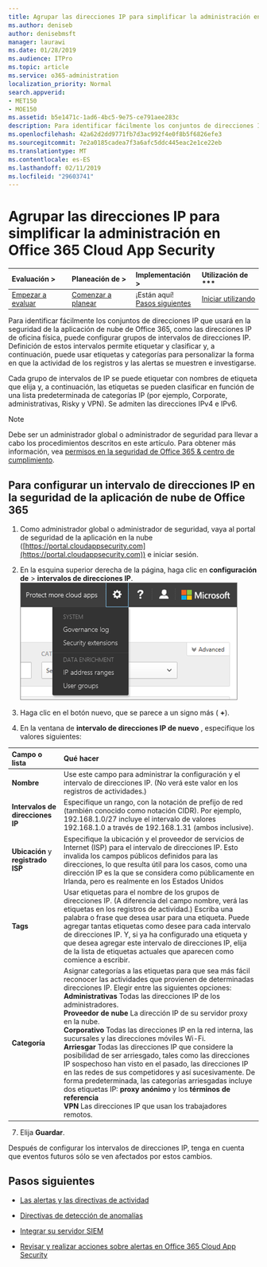 ```yaml
---
title: Agrupar las direcciones IP para simplificar la administración en Office 365 Cloud App Security
ms.author: deniseb
author: denisebmsft
manager: laurawi
ms.date: 01/28/2019
ms.audience: ITPro
ms.topic: article
ms.service: o365-administration
localization_priority: Normal
search.appverid:
- MET150
- MOE150
ms.assetid: b5e1471c-1ad6-4bc5-9e75-ce791aee283c
description: Para identificar fácilmente los conjuntos de direcciones IP que usará en la seguridad de la aplicación de nube de Office 365, como las direcciones IP de oficina física, puede configurar grupos de intervalos de direcciones IP.
ms.openlocfilehash: 42a62d2dd9771fb7d3ac992f4e0f8b5f6826efe3
ms.sourcegitcommit: 7e2a0185cadea7f3a6afc5ddc445eac2e1ce22eb
ms.translationtype: MT
ms.contentlocale: es-ES
ms.lasthandoff: 02/11/2019
ms.locfileid: "29603741"
---
```

# <a name="group-your-ip-addresses-to-simplify-management-in-office-365-cloud-app-security"></a>Agrupar las direcciones IP para simplificar la administración en Office 365 Cloud App Security
  
|Evaluación **\>**|Planeación de **\>**|Implementación **\>**|Utilización de ***|
|:-----|:-----|:-----|:-----|
|[Empezar a evaluar](office-365-cas-overview.md) <br/> |[Comenzar a planear](get-ready-for-office-365-cas.md) <br/> |¡Están aquí!  <br/> [Pasos siguientes](#next-steps) <br/> |[Iniciar utilizando](utilization-activities-for-ocas.md) <br/> |
   
Para identificar fácilmente los conjuntos de direcciones IP que usará en la seguridad de la aplicación de nube de Office 365, como las direcciones IP de oficina física, puede configurar grupos de intervalos de direcciones IP. Definición de estos intervalos permite etiquetar y clasificar y, a continuación, puede usar etiquetas y categorías para personalizar la forma en que la actividad de los registros y las alertas se muestren e investigarse.
  
Cada grupo de intervalos de IP se puede etiquetar con nombres de etiqueta que elija y, a continuación, las etiquetas se pueden clasificar en función de una lista predeterminada de categorías IP (por ejemplo, Corporate, administrativas, Risky y VPN). Se admiten las direcciones IPv4 e IPv6.
  
> [!NOTE]
> Debe ser un administrador global o administrador de seguridad para llevar a cabo los procedimientos descritos en este artículo. Para obtener más información, vea [permisos en la seguridad de Office 365 &amp; centro de cumplimiento](permissions-in-the-security-and-compliance-center.md). 
  
## <a name="to-set-up-an-ip-address-range-in-office-365-cloud-app-security"></a>Para configurar un intervalo de direcciones IP en la seguridad de la aplicación de nube de Office 365

1. Como administrador global o administrador de seguridad, vaya al portal de seguridad de la aplicación en la nube ([https://portal.cloudappsecurity.com](https://portal.cloudappsecurity.com)) e iniciar sesión.
    
2. En la esquina superior derecha de la página, haga clic en **configuración de** \> **intervalos de direcciones IP**.<br>![En seguridad de la aplicación de nube de Office 365, elija Configuración para tener acceso a la configuración del sistema y de datos](media/f6c48ee3-39b4-4b5a-8252-b6493b7bcd3d.png)<br>
  
3. Haga clic en el botón nuevo, que se parece a un signo más ( **+**).
    
4. En la ventana de **intervalo de direcciones IP de nuevo** , especifique los valores siguientes: 
    
|**Campo o lista**|**Qué hacer**|
|:-----|:-----|
|**Nombre** <br/> |Use este campo para administrar la configuración y el intervalo de direcciones IP. (No verá este valor en los registros de actividades.)  <br/> |
|**Intervalos de direcciones IP** <br/> |Especifique un rango, con la notación de prefijo de red (también conocido como notación CIDR). Por ejemplo, 192.168.1.0/27 incluye el intervalo de valores 192.168.1.0 a través de 192.168.1.31 (ambos inclusive).  <br/> |
|**Ubicación** y **registrado ISP** <br/> |Especifique la ubicación y el proveedor de servicios de Internet (ISP) para el intervalo de direcciones IP. Esto invalida los campos públicos definidos para las direcciones, lo que resulta útil para los casos, como una dirección IP es la que se considera como públicamente en Irlanda, pero es realmente en los Estados Unidos  <br/> |
|**Tags** <br/> |Usar etiquetas para el nombre de los grupos de direcciones IP. (A diferencia del campo nombre, verá las etiquetas en los registros de actividad.) Escriba una palabra o frase que desea usar para una etiqueta. Puede agregar tantas etiquetas como desee para cada intervalo de direcciones IP. Y, si ya ha configurado una etiqueta y que desea agregar este intervalo de direcciones IP, elija de la lista de etiquetas actuales que aparecen como comience a escribir.  <br/> |
|**Categoría** <br/> | Asignar categorías a las etiquetas para que sea más fácil reconocer las actividades que provienen de determinadas direcciones IP. Elegir entre las siguientes opciones:<br/> **Administrativas** Todas las direcciones IP de los administradores.  <br/> **Proveedor de nube** La dirección IP de su servidor proxy en la nube.  <br/> **Corporativo** Todas las direcciones IP en la red interna, las sucursales y las direcciones móviles Wi-Fi.  <br/> **Arriesgar** Todas las direcciones IP que considere la posibilidad de ser arriesgado, tales como las direcciones IP sospechoso han visto en el pasado, las direcciones IP en las redes de sus competidores y así sucesivamente. De forma predeterminada, las categorías arriesgadas incluye dos etiquetas IP: **proxy anónimo** y los **términos de referencia** <br/> **VPN** Las direcciones IP que usan los trabajadores remotos.  <br/> |
   
7. Elija **Guardar**.
    
Después de configurar los intervalos de direcciones IP, tenga en cuenta que eventos futuros sólo se ven afectados por estos cambios.
  
## <a name="next-steps"></a>Pasos siguientes

- [Las alertas y las directivas de actividad](activity-policies-and-alerts.md)
    
- [Directivas de detección de anomalías](anomaly-detection-policies-in-ocas.md)
    
- [Integrar su servidor SIEM](integrate-your-siem-server-with-office-365-cas.md)
    
- [Revisar y realizar acciones sobre alertas en Office 365 Cloud App Security](review-office-365-cas-alerts.md)
    

